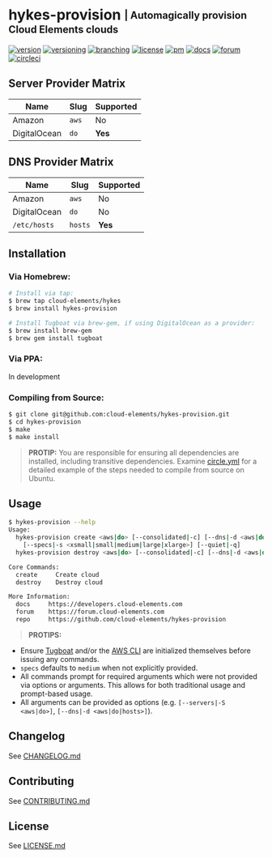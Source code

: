 # hykes-provision <sub><sup>| Automagically provision Cloud Elements clouds</sup></sub>
[![version](http://img.shields.io/badge/version-v0.1.0-blue.svg)](CHANGELOG.md)
[![versioning](http://img.shields.io/badge/versioning-semver-blue.svg)](http://semver.org)
[![branching](http://img.shields.io/badge/branching-github%20flow-blue.svg)](https://guides.github.com/introduction/flow/)
[![license](http://img.shields.io/badge/license-apache-blue.svg)](LICENSE.md)
[![pm](http://img.shields.io/badge/pm-zenhub-blue.svg)](https://www.zenhub.io)
[![docs](http://img.shields.io/badge/docs-read-blue.svg)](https://developers.cloud-elements.com)
[![forum](http://img.shields.io/badge/forum-join-blue.svg)](https://forum.cloud-elements.com)
[![circleci](https://circleci.com/gh/cloud-elements/hykes-provision.svg?style=shield)](https://circleci.com/gh/cloud-elements/hykes-provision)

## Server Provider Matrix

| Name         | Slug    | Supported
| ------------ | ------- | ---------
| Amazon       | `aws`   | No
| DigitalOcean | `do`    | __Yes__

## DNS Provider Matrix

| Name         | Slug    | Supported
| ------------ | ------- | ---------
| Amazon       | `aws`   | No
| DigitalOcean | `do`    | No
| `/etc/hosts` | `hosts` | __Yes__

## Installation

### Via Homebrew:

```bash
# Install via tap:
$ brew tap cloud-elements/hykes
$ brew install hykes-provision

# Install Tugboat via brew-gem, if using DigitalOcean as a provider:
$ brew install brew-gem
$ brew gem install tugboat
```

### Via PPA:

In development

### Compiling from Source:

```bash
$ git clone git@github.com:cloud-elements/hykes-provision.git
$ cd hykes-provision
$ make
$ make install
```

> __PROTIP:__
You are responsible for ensuring all dependencies are installed, including transitive dependencies.
Examine [circle.yml](circle.yml) for a detailed example of the steps needed to compile from source
on Ubuntu.

## Usage

```bash
$ hykes-provision --help
Usage:
  hykes-provision create <aws|do> [--consolidated|-c] [--dns|-d <aws|do|hosts>]
    [--specs|-s <xsmall|small|medium|large|xlarge>] [--quiet|-q]
  hykes-provision destroy <aws|do> [--consolidated|-c] [--dns|-d <aws|do|hosts>] [--quiet|-q]

Core Commands:
  create     Create cloud
  destroy    Destroy cloud

More Information:
  docs     https://developers.cloud-elements.com
  forum    https://forum.cloud-elements.com
  repo     https://github.com/cloud-elements/hykes-provision
```

> __PROTIPS:__
* Ensure [Tugboat](https://github.com/pearkes/tugboat) and/or the
[AWS CLI](https://github.com/aws/aws-cli) are initialized themselves before issuing any commands.
* `specs` defaults to `medium` when not explicitly provided.
* All commands prompt for required arguments which were not provided via options or arguments. This
allows for both traditional usage and prompt-based usage.
* All arguments can be provided as options (e.g. `[--servers|-S <aws|do>]`,
`[--dns|-d <aws|do|hosts>]`).

## Changelog

See [CHANGELOG.md](CHANGELOG.md)

## Contributing

See [CONTRIBUTING.md](CONTRIBUTING.md)

## License

See [LICENSE.md](LICENSE.md)
